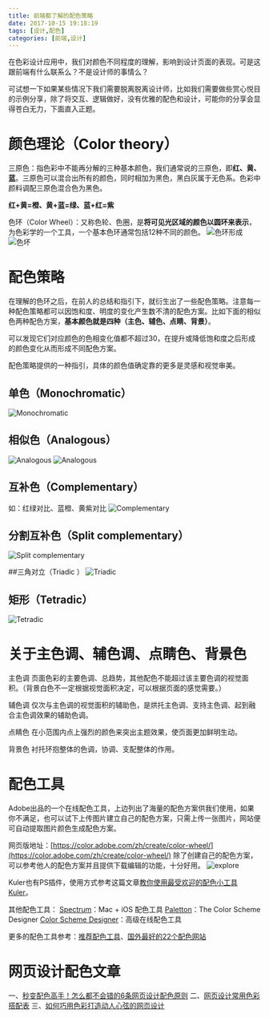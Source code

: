 ```yaml
---
title: 前端都了解的配色策略
date: 2017-10-15 19:18:19
tags: [设计,配色]
categories: [前端,设计]
---
```

在色彩设计应用中，我们对颜色不同程度的理解，影响到设计页面的表现。可是这跟前端有什么联系么？不是设计师的事情么？

可试想一下如果某些情况下我们需要脱离脱离设计师，比如我们需要做些赏心悦目的示例分享，除了将交互、逻辑做好，没有优雅的配色和设计，可能你的分享会显得苍白无力，下面直入正题。

# 颜色理论（Color theory）
三原色：指色彩中不能再分解的三种基本颜色，我们通常说的三原色，即**红、黄、蓝**。三原色可以混合出所有的颜色，同时相加为黑色，黑白灰属于无色系。色彩中颜料调配三原色混合色为黑色。

**红+黄=橙、黄+蓝=绿、蓝+红=紫**

色环（Color  Wheel）：又称色轮、色圈，是**将可见光区域的颜色以圆环来表示**，为色彩学的一个工具，一个基本色环通常包括12种不同的颜色。
![色环形成](http://qiniu.huzerui.com/image/2017-10-15-color-ring.gif)
![色坏](http://qiniu.huzerui.com/image/2017-10-15-color-ring.jpg)

# 配色策略
在理解的色环之后，在前人的总结和指引下，就衍生出了一些配色策略。注意每一种配色策略都可以因饱和度、明度的变化产生数不清的配色方案。比如下面的相似色两种配色方案，**基本颜色就是四种（主色、辅色、点睛、背景）**。

可以发现它们对应颜色的色相变化值都不超过30，在提升或降低饱和度之后形成的颜色变化从而形成不同配色方案。

配色策略提供的一种指引，具体的颜色值确定靠的更多是灵感和视觉审美。

## 单色（Monochromatic）
![Monochromatic](http://qiniu.huzerui.com/image/2017-10-15-formula-monochromatic.jpg)

## 相似色（Analogous）
![Analogous](http://qiniu.huzerui.com/image/2017-10-15-formula-analogous.jpg)
![Analogous](http://qiniu.huzerui.com/image/2017-10-15-formula-analogous-1.jpg)

## 互补色（Complementary）
如：红绿对比、蓝橙、黄紫对比
![Complementary](http://qiniu.huzerui.com/image/2017-10-15-formula-complementary.jpg)

## 分割互补色（Split complementary）
![Split complementary](http://qiniu.huzerui.com/image/2017-10-15-formular-split-complementary.jpg)

##三角对立（Triadic ）
![Triadic ](http://qiniu.huzerui.com/image/2017-10-15-formula-triadic.jpg)

## 矩形（Tetradic）
![Tetradic](http://qiniu.huzerui.com/image/2017-10-15-formula-tetradic.jpg)

# 关于主色调、辅色调、点睛色、背景色

 主色调
页面色彩的主要色调、总趋势，其他配色不能超过该主要色调的视觉面积。（背景白色不一定根据视觉面积决定，可以根据页面的感觉需要。）

辅色调
仅次与主色调的视觉面积的辅助色，是烘托主色调、支持主色调、起到融合主色调效果的辅助色调。 

点睛色 
在小范围内点上强烈的颜色来突出主题效果，使页面更加鲜明生动。

背景色 
衬托环抱整体的色调，协调、支配整体的作用。

# 配色工具
Adobe出品的一个在线配色工具，上边列出了海量的配色方案供我们使用，如果你不满足，也可以试下上传图片建立自己的配色方案，只需上传一张图片，网站便可自动提取图片颜色生成配色方案。

网页版地址：[https://color.adobe.com/zh/create/color-wheel/](https://color.adobe.com/zh/create/color-wheel/)
除了创建自己的配色方案，可以参考他人的配色方案并且提供下载编辑的功能，十分好用。
![ explore](http://qiniu.huzerui.com/image/2017-10-15-color-explore.jpg)


Kuler也有PS插件，使用方式参考这篇文章[教你使用最受欢迎的配色小工具Kuler](http://www.uisdc.com/adobe-kuler-vc)。

其他配色工具：
[Spectrum](http://www.eigenlogik.com/spectrum/mac)：Mac + iOS 配色工具 
[Paletton](http://paletton.com/)：The Color Scheme Designer
[Color Scheme Designer](http://www.peise.net/tools/web/)：高级在线配色工具

更多的配色工具参考：[推荐配色工具](https://www.zhihu.com/question/23220933)、[国外最好的22个配色网站](http://www.uisdc.com/best-22-color-website)

# 网页设计配色文章
一、[秒变配色高手！怎么都不会错的6条网页设计配色原则](http://www.uisdc.com/6-rules-webdesign-color)
二、[网页设计常用色彩搭配表](http://tool.c7sky.com/webcolor/)
三、[如何巧用色彩打造动人心弦的网页设计](http://www.uisdc.com/color-psychology-web-design)

